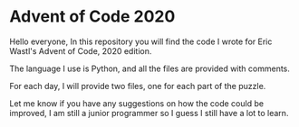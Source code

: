 # Advent of Code 2020

Hello everyone,
In this repository you will find the code I wrote for Eric Wastl's Advent of Code, 2020 edition.

The language I use is Python, and all the files are provided with comments.

For each day, I will provide two files, one for each part of the puzzle.

Let me know if you have any suggestions on how the code could be improved, I am still a junior programmer so I guess I still have a lot to learn.
